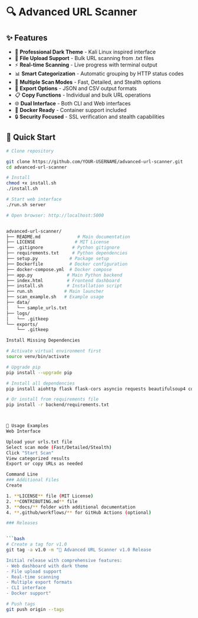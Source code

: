 # 🔍 Advanced URL Scanner

## ✨ Features

- 🎨 **Professional Dark Theme** - Kali Linux inspired interface
- 📁 **File Upload Support** - Bulk URL scanning from .txt files
- ⚡ **Real-time Scanning** - Live progress with terminal output
- 📊 **Smart Categorization** - Automatic grouping by HTTP status codes
- 🔄 **Multiple Scan Modes** - Fast, Detailed, and Stealth options
- 💾 **Export Options** - JSON and CSV output formats
- 📋 **Copy Functions** - Individual and bulk URL operations
- 🌐 **Dual Interface** - Both CLI and Web interfaces
- 🐳 **Docker Ready** - Container support included
- 🔒 **Security Focused** - SSL verification and stealth capabilities

## 🚀 Quick Start

```bash
# Clone repository

git clone https://github.com/YOUR-USERNAME/advanced-url-scanner.git
cd advanced-url-scanner

# Install
chmod +x install.sh
./install.sh

# Start web interface
./run.sh server

# Open browser: http://localhost:5000


advanced-url-scanner/
├── README.md              # Main documentation
├── LICENSE               # MIT License
├── .gitignore           # Python gitignore
├── requirements.txt     # Python dependencies
├── setup.py            # Package setup
├── Dockerfile          # Docker configuration
├── docker-compose.yml  # Docker compose
├── app.py             # Main Python backend
├── index.html         # Frontend dashboard
├── install.sh         # Installation script
├── run.sh            # Main launcher
├── scan_example.sh   # Example usage
├── data/
│   └── sample_urls.txt
├── logs/
│   └── .gitkeep
└── exports/
    └── .gitkeep

Install Missing Dependencies

# Activate virtual environment first
source venv/bin/activate

# Upgrade pip
pip install --upgrade pip

# Install all dependencies
pip install aiohttp flask flask-cors asyncio requests beautifulsoup4 colorama rich click

# Or install from requirements file
pip install -r backend/requirements.txt



📖 Usage Examples
Web Interface

Upload your urls.txt file
Select scan mode (Fast/Detailed/Stealth)
Click "Start Scan"
View categorized results
Export or copy URLs as needed

Command Line
### Additional Files
Create 

1. **LICENSE** file (MIT License)
2. **CONTRIBUTING.md** file
3. **docs/** folder with additional documentation
4. **.github/workflows/** for GitHub Actions (optional)

### Releases


```bash
# Create a tag for v1.0
git tag -a v1.0 -m "🎉 Advanced URL Scanner v1.0 Release

Initial release with comprehensive features:
- Web dashboard with dark theme
- File upload support
- Real-time scanning
- Multiple export formats
- CLI interface
- Docker support"

# Push tags
git push origin --tags
